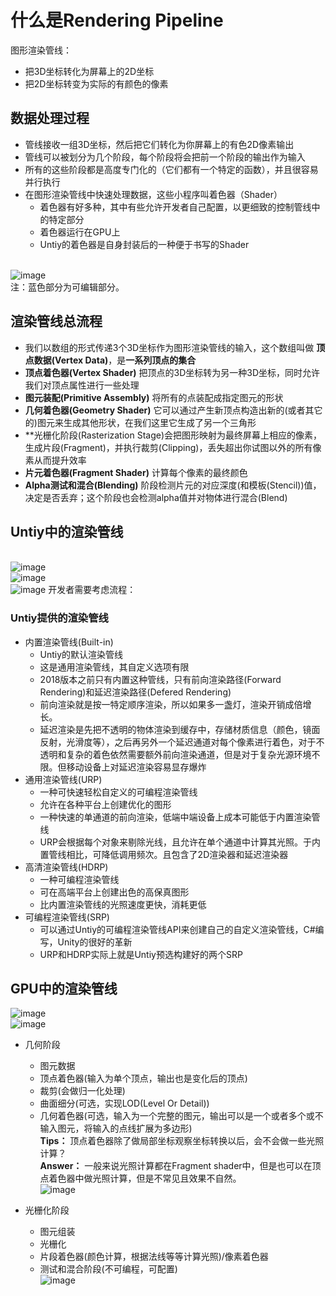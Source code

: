 # 什么是Rendering Pipeline

图形渲染管线：
* 把3D坐标转化为屏幕上的2D坐标
* 把2D坐标转变为实际的有颜色的像素

## 数据处理过程

* 管线接收一组3D坐标，然后把它们转化为你屏幕上的有色2D像素输出
* 管线可以被划分为几个阶段，每个阶段将会把前一个阶段的输出作为输入
* 所有的这些阶段都是高度专门化的（它们都有一个特定的函数），并且很容易并行执行
* 在图形渲染管线中快速处理数据，这些小程序叫着色器（Shader）
  * 着色器有好多种，其中有些允许开发者自己配置，以更细致的控制管线中的特定部分
  * 着色器运行在GPU上
  * Untiy的着色器是自身封装后的一种便于书写的Shader
  
<br> ![image](https://user-images.githubusercontent.com/74708198/222188139-79f96417-ccaa-4d87-b51a-85726c76e451.png)
<br> 注：蓝色部分为可编辑部分。

## 渲染管线总流程

* 我们以数组的形式传递3个3D坐标作为图形渲染管线的输入，这个数组叫做 **顶点数据(Vertex Data)**，是**一系列顶点的集合**
* **顶点着色器(Vertex Shader)** 把顶点的3D坐标转为另一种3D坐标，同时允许我们对顶点属性进行一些处理
* **图元装配(Primitive Assembly)** 将所有的点装配成指定图元的形状
* **几何着色器(Geometry Shader)** 它可以通过产生新顶点构造出新的(或者其它的)图元来生成其他形状，在我们这里它生成了另一个三角形
* **光栅化阶段(Rasterization Stage)会把图形映射为最终屏幕上相应的像素，生成片段(Fragment)，并执行裁剪(Clipping)，丢失超出你试图以外的所有像素从而提升效率
* **片元着色器(Fragment Shader)** 计算每个像素的最终颜色
* **Alpha测试和混合(Blending)** 阶段检测片元的对应深度(和模板(Stencil))值，决定是否丢弃；这个阶段也会检测alpha值并对物体进行混合(Blend)

## Untiy中的渲染管线
<br>![image](https://user-images.githubusercontent.com/74708198/222195038-0b38dbe8-522d-4725-8c7c-051400282bb4.png)
<br>![image](https://user-images.githubusercontent.com/74708198/222195294-37a33db6-ed83-499c-936f-4103c129fd88.png)
<br>![image](https://user-images.githubusercontent.com/74708198/222195348-3260aa47-b3e3-4a8f-b979-4c682d02d9ad.png)
开发者需要考虑流程：

### Untiy提供的渲染管线
* 内置渲染管线(Built-in)
  * Untiy的默认渲染管线
  * 这是通用渲染管线，其自定义选项有限
  * 2018版本之前只有内置这种管线，只有前向渲染路径(Forward Rendering)和延迟渲染路径(Defered Rendering)
  * 前向渲染就是按一特定顺序渲染，所以如果多一盏灯，渲染开销成倍增长。
  * 延迟渲染是先把不透明的物体渲染到缓存中，存储材质信息（颜色，镜面反射，光滑度等），之后再另外一个延迟通道对每个像素进行着色，对于不透明和复杂的着色依然需要额外前向渲染通道，但是对于复杂光源环境不限。但移动设备上对延迟渲染容易显存爆炸
* 通用渲染管线(URP)
  * 一种可快速轻松自定义的可编程渲染管线
  * 允许在各种平台上创建优化的图形
  * 一种快速的单通道的前向渲染，低端中端设备上成本可能低于内置渲染管线
  * URP会根据每个对象来剔除光线，且允许在单个通道中计算其光照。于内置管线相比，可降低调用频次。且包含了2D渲染器和延迟渲染器
* 高清渲染管线(HDRP)
  * 一种可编程渲染管线
  * 可在高端平台上创建出色的高保真图形
  * 比内置渲染管线的光照速度更快，消耗更低
* 可编程渲染管线(SRP)
  * 可以通过Untiy的可编程渲染管线API来创建自己的自定义渲染管线，C#编写，Unity的很好的革新
  * URP和HDRP实际上就是Untiy预选构建好的两个SRP
## GPU中的渲染管线
![image](https://user-images.githubusercontent.com/74708198/222378337-1194a0c8-8000-45c5-87e6-827131e29d87.png)
<br>![image](https://user-images.githubusercontent.com/74708198/222378690-d64eefcd-efb6-4e23-9104-c93c16d897a5.png)
* 几何阶段
  * 图元数据
  * 顶点着色器(输入为单个顶点，输出也是变化后的顶点)
  * 裁剪(会做归一化处理)
  * 曲面细分(可选，实现LOD(Level Or Detail))
  * 几何着色器(可选，输入为一个完整的图元，输出可以是一个或者多个或不输入图元，将输入的点线扩展为多边形)
<br> **Tips：** 顶点着色器除了做局部坐标观察坐标转换以后，会不会做一些光照计算？
<br> **Answer：** 一般来说光照计算都在Fragment shader中，但是也可以在顶点着色器中做光照计算，但是不常见且效果不自然。
<br>![image](https://user-images.githubusercontent.com/74708198/222381625-57013ba0-2285-4c24-ad80-0d2fe241aa34.png)

* 光栅化阶段
  * 图元组装
  * 光栅化
  * 片段着色器(颜色计算，根据法线等等计算光照)/像素着色器
  * 测试和混合阶段(不可编程，可配置)
<br>![image](https://user-images.githubusercontent.com/74708198/222384909-00ec59cc-4158-4077-8693-c9c6d5ab3951.png)
